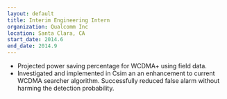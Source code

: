 ```yaml
---
layout: default
title: Interim Engineering Intern
organization: Qualcomm Inc
location: Santa Clara, CA
start_date: 2014.6
end_date: 2014.9
---
```

<ul>
<li> Projected power saving percentage for WCDMA+ using field data.</li>
<li> Investigated and implemented in Csim an an enhancement to current WCDMA searcher algorithm. Successfully reduced false alarm without harming the detection probability. </li>
</ul>
